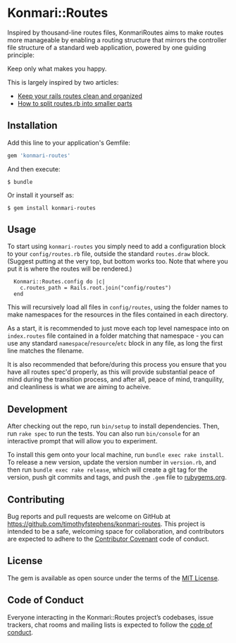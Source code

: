 # Konmari::Routes

Inspired by thousand-line routes files, KonmariRoutes aims to make routes more manageable by enabling
a routing structure that mirrors the controller file structure of a standard web application, powered by one guiding principle:

Keep only what makes you happy.


This is largely inspired by two articles:

- [Keep your rails routes clean and organized](https://blog.lelonek.me/keep-your-rails-routes-clean-and-organized-83e78f2c11f2)
- [How to split routes.rb into smaller parts](https://blog.arkency.com/2015/02/how-to-split-routes-dot-rb-into-smaller-parts/)

## Installation

Add this line to your application's Gemfile:

```ruby
gem 'konmari-routes'
```

And then execute:

    $ bundle

Or install it yourself as:

    $ gem install konmari-routes

## Usage

To start using `konmari-routes` you simply need to add a configuration block to your `config/routes.rb` file, outside the standard `routes.draw` block. (Suggest putting at the very top, but bottom works too.  Note that where you put it is where the routes will be rendered.)

```
  Konmari::Routes.config do |c|
    c.routes_path = Rails.root.join("config/routes")
  end
```

This will recursively load all files in `config/routes`, using the folder names to make namespaces for the resources in the files contained in each directory.

As a start, it is recommended to just move each top level namespace into on `index.routes` file contained in a folder matching that namespace - you can use any standard `namespace`/`resource`/`etc` block in any file, as long the first line matches the filename.

It is also recommended that before/during this process you ensure that you have all routes spec'd properly, as this will provide substantial peace of mind during the transition process, and after all, peace of mind, tranquility, and cleanliness is what we are aiming to acheive.

## Development

After checking out the repo, run `bin/setup` to install dependencies. Then, run `rake spec` to run the tests. You can also run `bin/console` for an interactive prompt that will allow you to experiment.

To install this gem onto your local machine, run `bundle exec rake install`. To release a new version, update the version number in `version.rb`, and then run `bundle exec rake release`, which will create a git tag for the version, push git commits and tags, and push the `.gem` file to [rubygems.org](https://rubygems.org).

## Contributing

Bug reports and pull requests are welcome on GitHub at https://github.com/timothyfstephens/konmari-routes. This project is intended to be a safe, welcoming space for collaboration, and contributors are expected to adhere to the [Contributor Covenant](http://contributor-covenant.org) code of conduct.

## License

The gem is available as open source under the terms of the [MIT License](https://opensource.org/licenses/MIT).

## Code of Conduct

Everyone interacting in the Konmari::Routes project’s codebases, issue trackers, chat rooms and mailing lists is expected to follow the [code of conduct](https://github.com/timothyfstephens/konmari-routes/blob/master/CODE_OF_CONDUCT.md).
